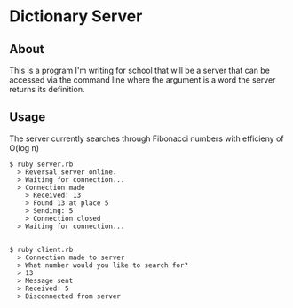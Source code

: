 # Dictionary Server #

## About ##
This is a program I'm writing for school that will be a server that can be accessed via the command line where the argument is a word the server returns its definition.

## Usage ##
The server currently searches through Fibonacci numbers with efficieny of O(log n)

    $ ruby server.rb
      > Reversal server online.
      > Waiting for connection...
      > Connection made
        > Received: 13
        > Found 13 at place 5
        > Sending: 5
        > Connection closed
      > Waiting for connection...
 
 
    $ ruby client.rb
      > Connection made to server
      > What number would you like to search for?
      > 13
      > Message sent
      > Received: 5
      > Disconnected from server
